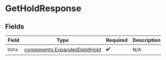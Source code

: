 # GetHoldResponse


## Fields

| Field                                                                        | Type                                                                         | Required                                                                     | Description                                                                  |
| ---------------------------------------------------------------------------- | ---------------------------------------------------------------------------- | ---------------------------------------------------------------------------- | ---------------------------------------------------------------------------- |
| `Data`                                                                       | [components.ExpandedDebitHold](../../models/components/expandeddebithold.md) | :heavy_check_mark:                                                           | N/A                                                                          |